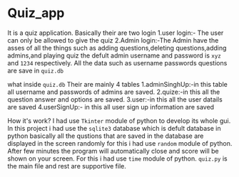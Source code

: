 # Quiz_app
It is a quiz application.
Basically their are two login
1.user login:- The user can only be allowed to give the quiz
2.Admin login:-The Admin have the asses of all the things such as adding questions,deleting questions,adding admins,and playing quiz
the defult admin username and password is ```xyz ``` and ```1234``` respectively.
All the data such as username passwords questions are save in ```quiz.db```

what inside ```quiz.db```
Their are mainly 4 tables
1.adminSinghUp:-in this table all username and passwords of admins are saved.
2.quize:-in this all the question answer and options are saved.
3.user:-in this all the user datails are saved
4.userSignUp:- in this all user sign up information are saved

How it's work?
I had use ```Tkinter``` module of python to develop its whole gui.
In this project i had use the ```sqlite3```  database which is defult database in python
basically all the qustions that are saved in the database are displayed in the screen randomly for this 
i had use ```random``` module of python.
After few minutes the program will automatically close and score will be shown on your screen.
For this i had use ```time``` module of python.
```quiz.py``` is the main file and rest are supportive file.
